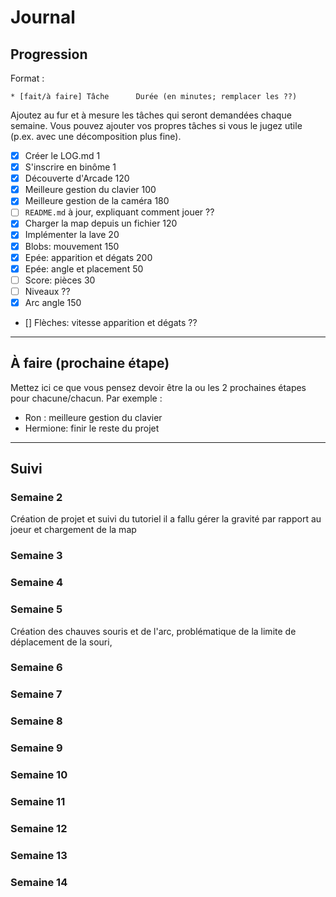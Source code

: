 # Journal

## Progression

Format :

    * [fait/à faire] Tâche      Durée (en minutes; remplacer les ??)

Ajoutez au fur et à mesure les tâches qui seront demandées chaque semaine.
Vous pouvez ajouter vos propres tâches si vous le jugez utile (p.ex. avec une décomposition plus fine).

* [x] Créer le LOG.md                                                  1
* [x] S'inscrire en binôme                                             1
* [x] Découverte d'Arcade                                            120
* [x] Meilleure gestion du clavier                                   100
* [x] Meilleure gestion de la caméra                                 180
* [ ] `README.md` à jour, expliquant comment jouer                    ??
* [x] Charger la map depuis un fichier                               120
* [x] Implémenter la lave                                             20
* [x] Blobs: mouvement                                               150
* [x] Epée: apparition et dégats                                     200
* [x] Epée: angle et placement                                        50
* [ ] Score: pièces                                                   30
* [ ] Niveaux                                                         ??
* [x] Arc angle                                                      150
* [] Flèches: vitesse apparition et dégats                            ??

---

## À faire (prochaine étape)

Mettez ici ce que vous pensez devoir être la ou les 2 prochaines étapes pour chacune/chacun.
Par exemple :

* Ron : meilleure gestion du clavier
* Hermione: finir le reste du projet

---

## Suivi

### Semaine 2
Création de projet et suivi du tutoriel il a fallu gérer la gravité par rapport au joeur et chargement de la map
### Semaine 3

### Semaine 4

### Semaine 5
Création des chauves souris et de l'arc, problématique de la limite de déplacement de la souri,
### Semaine 6

### Semaine 7

### Semaine 8

### Semaine 9

### Semaine 10

### Semaine 11

### Semaine 12

### Semaine 13

### Semaine 14